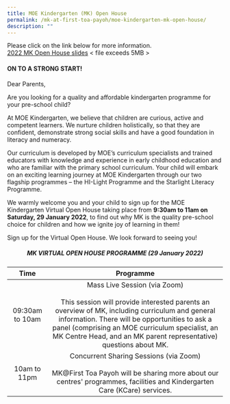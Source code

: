 ```yaml
---
title: MOE Kindergarten (MK) Open House
permalink: /mk-at-first-toa-payoh/moe-kindergarten-mk-open-house/
description: ""
---
```

Please click on the link below for more information.  
[2022 MK Open House slides](https://firsttoapayohpri.moe.edu.sg/qql/slot/u735/MK%20@%20FY/2022%20MK%20Open%20House%20slides%20Website.pdf)  < file exceeds 5MB >
  

#### ON TO A STRONG START!

  

Dear Parents,

Are you looking for a quality and affordable kindergarten programme for your pre-school child?

At MOE Kindergarten, we believe that children are curious, active and competent learners. We nurture children holistically, so that they are confident, demonstrate strong social skills and have a good foundation in literacy and numeracy.

Our curriculum is developed by MOE’s curriculum specialists and trained educators with knowledge and experience in early childhood education and who are familiar with the primary school curriculum. Your child will embark on an exciting learning journey at MOE Kindergarten through our two flagship programmes – the HI-Light Programme and the Starlight Literacy Programme.

We warmly welcome you and your child to sign up for the MOE Kindergarten Virtual Open House taking place from **9:30am to 11am on Saturday, 29 January 2022**, to find out why MK is the quality pre-school choice for children and how we ignite joy of learning in them!

  

Sign up for the Virtual Open House. We look forward to seeing you!    

<h5 align="center">MK VIRTUAL OPEN HOUSE PROGRAMME (29 January 2022)</h5>

| Time | Programme |
|:---:|:---:|
| 09:30am to 10am | Mass Live Session (via Zoom)<br><br>This session will provide interested parents an overview of MK, including curriculum and general information. There will be opportunities to ask a panel (comprising an MOE curriculum specialist, an MK Centre Head, and an MK parent representative) questions about MK. |
| 10am to 11pm | Concurrent Sharing Sessions (via Zoom)<br><br>MK@First Toa Payoh will be sharing more about our centres' programmes, facilities and Kindergarten Care (KCare) services. |